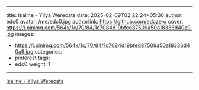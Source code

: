 
---
title: Isaline - Yllya Werecats
date: 2025-02-09T02:22:24+05:30
author: edc0
avatar: /me/edc0.jpg
authorlink: https://github.com/edczero
cover: https://i.pinimg.com/564x/1c/70/84/1c7084d19bfed87509a50a18336d40a9.jpg
images:
   - https://i.pinimg.com/564x/1c/70/84/1c7084d19bfed87509a50a18336d40a9.jpg
categories:
  - pinterest
tags:
  - edc0
weight: 1
---

<!--more-->

[Isaline - Yllya Werecats](https://in.pinterest.com/pin/91901648640138488/)

	